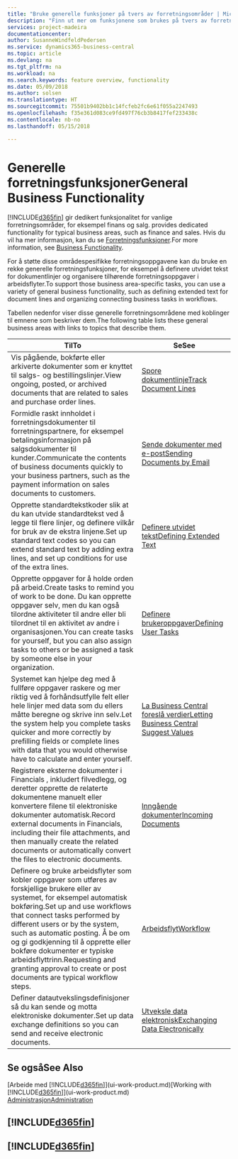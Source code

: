 ```yaml
---
title: "Bruke generelle funksjoner på tvers av forretningsområder | Microsoft-dokumentasjon"
description: "Finn ut mer om funksjonene som brukes på tvers av forretningsområder i Business Central."
services: project-madeira
documentationcenter: 
author: SusanneWindfeldPedersen
ms.service: dynamics365-business-central
ms.topic: article
ms.devlang: na
ms.tgt_pltfrm: na
ms.workload: na
ms.search.keywords: feature overview, functionality
ms.date: 05/09/2018
ms.author: solsen
ms.translationtype: HT
ms.sourcegitcommit: 75501b9402bb1c14fcfeb2fc6e61f055a2247493
ms.openlocfilehash: f35e361d083ce9fd497f76cb3b8417fef233438c
ms.contentlocale: nb-no
ms.lasthandoff: 05/15/2018

---
```

# <a name="general-business-functionality"></a><span data-ttu-id="7aaa4-103">Generelle forretningsfunksjoner</span><span class="sxs-lookup"><span data-stu-id="7aaa4-103">General Business Functionality</span></span>
[!INCLUDE[d365fin](includes/d365fin_md.md)]<span data-ttu-id="7aaa4-104"> gir dedikert funksjonalitet for vanlige forretningsområder, for eksempel finans og salg.</span><span class="sxs-lookup"><span data-stu-id="7aaa4-104"> provides dedicated functionality for typical business areas, such as finance and sales.</span></span> <span data-ttu-id="7aaa4-105">Hvis du vil ha mer informasjon, kan du se [Forretningsfunksjoner](across-business-functionality.md).</span><span class="sxs-lookup"><span data-stu-id="7aaa4-105">For more information, see [Business Functionality](across-business-functionality.md).</span></span>

<span data-ttu-id="7aaa4-106">For å støtte disse områdespesifikke forretningsoppgavene kan du bruke en rekke generelle forretningsfunksjoner, for eksempel å definere utvidet tekst for dokumentlinjer og organisere tilhørende forretningsoppgaver i arbeidsflyter.</span><span class="sxs-lookup"><span data-stu-id="7aaa4-106">To support those business area-specific tasks, you can use a variety of general business functionality, such as defining extended text for document lines and organizing connecting business tasks in workflows.</span></span>

<span data-ttu-id="7aaa4-107">Tabellen nedenfor viser disse generelle forretningsområdene med koblinger til emnene som beskriver dem.</span><span class="sxs-lookup"><span data-stu-id="7aaa4-107">The following table lists these general business areas with links to topics that describe them.</span></span>

| <span data-ttu-id="7aaa4-108">Til</span><span class="sxs-lookup"><span data-stu-id="7aaa4-108">To</span></span> | <span data-ttu-id="7aaa4-109">Se</span><span class="sxs-lookup"><span data-stu-id="7aaa4-109">See</span></span> |
| --- | --- |
|<span data-ttu-id="7aaa4-110">Vis pågående, bokførte eller arkiverte dokumenter som er knyttet til salgs- og bestillingslinjer.</span><span class="sxs-lookup"><span data-stu-id="7aaa4-110">View ongoing, posted, or archived documents that are related to sales and purchase order lines.</span></span>|[<span data-ttu-id="7aaa4-111">Spore dokumentlinje</span><span class="sxs-lookup"><span data-stu-id="7aaa4-111">Track Document Lines</span></span>](across-how-to-track-document-lines.md)|
| <span data-ttu-id="7aaa4-112">Formidle raskt innholdet i forretningsdokumenter til forretningspartnere, for eksempel betalingsinformasjon på salgsdokumenter til kunder.</span><span class="sxs-lookup"><span data-stu-id="7aaa4-112">Communicate the contents of business documents quickly to your business partners, such as the payment information on sales documents to customers.</span></span> |[<span data-ttu-id="7aaa4-113">Sende dokumenter med e-post</span><span class="sxs-lookup"><span data-stu-id="7aaa4-113">Sending Documents by Email</span></span>](ui-how-send-documents-email.md) |
| <span data-ttu-id="7aaa4-114">Opprette standardtekstkoder slik at du kan utvide standardtekst ved å legge til flere linjer, og definere vilkår for bruk av de ekstra linjene.</span><span class="sxs-lookup"><span data-stu-id="7aaa4-114">Set up standard text codes so you can extend standard text by adding extra lines, and set up conditions for use of the extra lines.</span></span> |[<span data-ttu-id="7aaa4-115">Definere utvidet tekst</span><span class="sxs-lookup"><span data-stu-id="7aaa4-115">Defining Extended Text</span></span>](ui-how-define-ext-text.md) |
|<span data-ttu-id="7aaa4-116">Opprette oppgaver for å holde orden på arbeid.</span><span class="sxs-lookup"><span data-stu-id="7aaa4-116">Create tasks to remind you of work to be done.</span></span> <span data-ttu-id="7aaa4-117">Du kan opprette oppgaver selv, men du kan også tilordne aktiviteter til andre eller bli tilordnet til en aktivitet av andre i organisasjonen.</span><span class="sxs-lookup"><span data-stu-id="7aaa4-117">You can create tasks for yourself, but you can also assign tasks to others or be assigned a task by someone else in your organization.</span></span>|[<span data-ttu-id="7aaa4-118">Definere brukeroppgaver</span><span class="sxs-lookup"><span data-stu-id="7aaa4-118">Defining User Tasks</span></span>](across-user-tasks.md)|
|<span data-ttu-id="7aaa4-119">Systemet kan hjelpe deg med å fullføre oppgaver raskere og mer riktig ved å forhåndsutfylle felt eller hele linjer med data som du ellers måtte beregne og skrive inn selv.</span><span class="sxs-lookup"><span data-stu-id="7aaa4-119">Let the system help you complete tasks quicker and more correctly by prefilling fields or complete lines with data that you would otherwise have to calculate and enter yourself.</span></span>|[<span data-ttu-id="7aaa4-120">La Business Central foreslå verdier</span><span class="sxs-lookup"><span data-stu-id="7aaa4-120">Letting Business Central Suggest Values</span></span>](ui-let-system-suggest-values.md)|
|<span data-ttu-id="7aaa4-121">Registrere eksterne dokumenter i Financials , inkludert filvedlegg, og deretter opprette de relaterte dokumentene manuelt eller konvertere filene til elektroniske dokumenter automatisk.</span><span class="sxs-lookup"><span data-stu-id="7aaa4-121">Record external documents in Financials, including their file attachments, and then manually create the related documents or automatically convert the files to electronic documents.</span></span>|[<span data-ttu-id="7aaa4-122">Inngående dokumenter</span><span class="sxs-lookup"><span data-stu-id="7aaa4-122">Incoming Documents</span></span>](across-income-documents.md)|
|<span data-ttu-id="7aaa4-123">Definere og bruke arbeidsflyter som kobler oppgaver som utføres av forskjellige brukere eller av systemet, for eksempel automatisk bokføring.</span><span class="sxs-lookup"><span data-stu-id="7aaa4-123">Set up and use workflows that connect tasks performed by different users or by the system, such as automatic posting.</span></span> <span data-ttu-id="7aaa4-124">Å be om og gi godkjenning til å opprette eller bokføre dokumenter er typiske arbeidsflyttrinn.</span><span class="sxs-lookup"><span data-stu-id="7aaa4-124">Requesting and granting approval to create or post documents are typical workflow steps.</span></span>|[<span data-ttu-id="7aaa4-125">Arbeidsflyt</span><span class="sxs-lookup"><span data-stu-id="7aaa4-125">Workflow</span></span>](across-workflow.md)|
| <span data-ttu-id="7aaa4-126">Definer datautvekslingsdefinisjoner så du kan sende og motta elektroniske dokumenter.</span><span class="sxs-lookup"><span data-stu-id="7aaa4-126">Set up data exchange definitions so you can send and receive electronic documents.</span></span> |[<span data-ttu-id="7aaa4-127">Utveksle data elektronisk</span><span class="sxs-lookup"><span data-stu-id="7aaa4-127">Exchanging Data Electronically</span></span>](across-data-exchange.md) |

## <a name="see-also"></a><span data-ttu-id="7aaa4-128">Se også</span><span class="sxs-lookup"><span data-stu-id="7aaa4-128">See Also</span></span>
<span data-ttu-id="7aaa4-129">[Arbeide med [!INCLUDE[d365fin](includes/d365fin_md.md)]](ui-work-product.md)</span><span class="sxs-lookup"><span data-stu-id="7aaa4-129">[Working with [!INCLUDE[d365fin](includes/d365fin_md.md)]](ui-work-product.md)</span></span>  
[<span data-ttu-id="7aaa4-130">Administrasjon</span><span class="sxs-lookup"><span data-stu-id="7aaa4-130">Administration</span></span>](admin-setup-and-administration.md)

## [!INCLUDE[d365fin](includes/free_trial_md.md)]  
## [!INCLUDE[d365fin](includes/training_link_md.md)]

